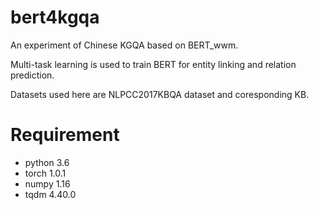 # bert4kgqa
An experiment of Chinese KGQA based on BERT_wwm. 

Multi-task learning is used to train BERT for entity linking and relation prediction.

Datasets used here are NLPCC2017KBQA dataset and coresponding KB.

# Requirement
- python 3.6
- torch 1.0.1
- numpy 1.16
- tqdm 4.40.0

